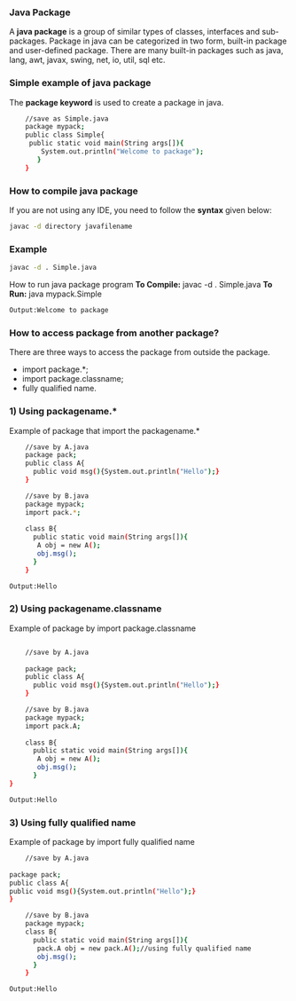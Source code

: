 ### Java Package

A **java package** is a group of similar types of classes, interfaces and sub-packages.
Package in java can be categorized in two form, built-in package and user-defined package.
There are many built-in packages such as java, lang, awt, javax, swing, net, io, util, sql etc.

### Simple example of java package

The **package keyword** is used to create a package in java.

```sh
	//save as Simple.java  
	package mypack;  
	public class Simple{  
	 public static void main(String args[]){  
	    System.out.println("Welcome to package");  
	   }  
	}  

```

### How to compile java package

If you are not using any IDE, you need to follow the **syntax** given below:

```sh
javac -d directory javafilename  
```

### Example

```sh
javac -d . Simple.java 
```

How to run java package program
**To Compile:** javac -d . Simple.java
**To Run:** java mypack.Simple

```sh
Output:Welcome to package
```

### How to access package from another package?

There are three ways to access the package from outside the package.
-	import package.*;
-	import package.classname;
-	fully qualified name.

### 1) Using packagename.*
Example of package that import the packagename.*

```sh
	//save by A.java  
	package pack;  
	public class A{  
	  public void msg(){System.out.println("Hello");}  
	}  

```

```sh
	//save by B.java  
	package mypack;  
	import pack.*;  
	  
	class B{  
	  public static void main(String args[]){  
	   A obj = new A();  
	   obj.msg();  
	  }  
	}  

```

```sh
Output:Hello
```

### 2) Using packagename.classname

Example of package by import package.classname

```sh

	//save by A.java  
	  
	package pack;  
	public class A{  
	  public void msg(){System.out.println("Hello");}  
	} 

```

```sh
	//save by B.java  
	package mypack;  
	import pack.A;  
	  
	class B{  
	  public static void main(String args[]){  
	   A obj = new A();  
	   obj.msg();  
	  }  
}  

```

```sh
Output:Hello
```


### 3) Using fully qualified name

 Example of package by import fully qualified name

```sh
 	//save by A.java  
 	  
package pack;  
public class A{  
public void msg(){System.out.println("Hello");}  
}  

```

```sh
	//save by B.java  
	package mypack;  
	class B{  
	  public static void main(String args[]){  
	   pack.A obj = new pack.A();//using fully qualified name  
	   obj.msg();  
	  }  
	}  

```

```sh
Output:Hello
```
